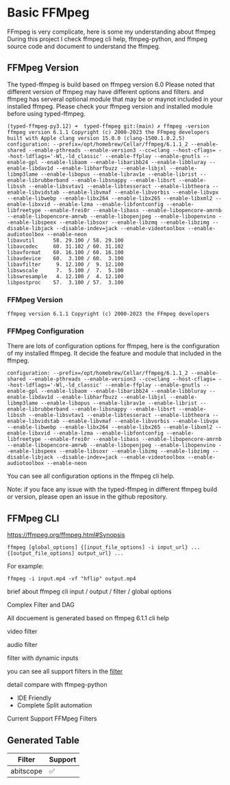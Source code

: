 # Basic FFMpeg
FFmpeg is very complicate, here is some my understanding about ffmpeg
During this project I check ffmpeg cli help, ffmpeg-python, and ffmpeg source code and document to understand the ffmpeg.

## FFMpeg Version
The typed-ffmpeg is build based on ffmpeg version 6.0
Please noted that different version of ffmpeg may have different options and filters.
and ffmpeg has serveral optional module that may be or maynot included in your installed ffmpeg.
Please check your ffmpeg version and installed module before using typed-ffmpeg.

```
(typed-ffmpeg-py3.12) ➜  typed-ffmpeg git:(main) ✗ ffmpeg -version
ffmpeg version 6.1.1 Copyright (c) 2000-2023 the FFmpeg developers
built with Apple clang version 15.0.0 (clang-1500.1.0.2.5)
configuration: --prefix=/opt/homebrew/Cellar/ffmpeg/6.1.1_2 --enable-shared --enable-pthreads --enable-version3 --cc=clang --host-cflags= --host-ldflags='-Wl,-ld_classic' --enable-ffplay --enable-gnutls --enable-gpl --enable-libaom --enable-libaribb24 --enable-libbluray --enable-libdav1d --enable-libharfbuzz --enable-libjxl --enable-libmp3lame --enable-libopus --enable-librav1e --enable-librist --enable-librubberband --enable-libsnappy --enable-libsrt --enable-libssh --enable-libsvtav1 --enable-libtesseract --enable-libtheora --enable-libvidstab --enable-libvmaf --enable-libvorbis --enable-libvpx --enable-libwebp --enable-libx264 --enable-libx265 --enable-libxml2 --enable-libxvid --enable-lzma --enable-libfontconfig --enable-libfreetype --enable-frei0r --enable-libass --enable-libopencore-amrnb --enable-libopencore-amrwb --enable-libopenjpeg --enable-libopenvino --enable-libspeex --enable-libsoxr --enable-libzmq --enable-libzimg --disable-libjack --disable-indev=jack --enable-videotoolbox --enable-audiotoolbox --enable-neon
libavutil      58. 29.100 / 58. 29.100
libavcodec     60. 31.102 / 60. 31.102
libavformat    60. 16.100 / 60. 16.100
libavdevice    60.  3.100 / 60.  3.100
libavfilter     9. 12.100 /  9. 12.100
libswscale      7.  5.100 /  7.  5.100
libswresample   4. 12.100 /  4. 12.100
libpostproc    57.  3.100 / 57.  3.100
```

### FFMpeg Version
`ffmpeg version 6.1.1 Copyright (c) 2000-2023 the FFmpeg developers`

### FFMpeg Configuration

There are lots of configuration options for ffmpeg, here is the configuration of my installed ffmpeg. It decide the feature and module that included in the ffmpeg.

```
configuration: --prefix=/opt/homebrew/Cellar/ffmpeg/6.1.1_2 --enable-shared --enable-pthreads --enable-version3 --cc=clang --host-cflags= --host-ldflags='-Wl,-ld_classic' --enable-ffplay --enable-gnutls --enable-gpl --enable-libaom --enable-libaribb24 --enable-libbluray --enable-libdav1d --enable-libharfbuzz --enable-libjxl --enable-libmp3lame --enable-libopus --enable-librav1e --enable-librist --enable-librubberband --enable-libsnappy --enable-libsrt --enable-libssh --enable-libsvtav1 --enable-libtesseract --enable-libtheora --enable-libvidstab --enable-libvmaf --enable-libvorbis --enable-libvpx --enable-libwebp --enable-libx264 --enable-libx265 --enable-libxml2 --enable-libxvid --enable-lzma --enable-libfontconfig --enable-libfreetype --enable-frei0r --enable-libass --enable-libopencore-amrnb --enable-libopencore-amrwb --enable-libopenjpeg --enable-libopenvino --enable-libspeex --enable-libsoxr --enable-libzmq --enable-libzimg --disable-libjack --disable-indev=jack --enable-videotoolbox --enable-audiotoolbox --enable-neon
```

You can see all configuration options in the ffmpeg cli help.


Note:
  if you face any issue with the typed-ffmpeg in different ffmpeg build or version, please open an issue in the github repository.

## FFMpeg CLI

https://ffmpeg.org/ffmpeg.html#Synopsis

`ffmpeg [global_options] {[input_file_options] -i input_url} ... {[output_file_options] output_url} ...`

For example:

```
ffmpeg -i input.mp4 -vf "hflip" output.mp4
```


brief about ffmpeg cli
 input / output / filter / global options

Complex Filter and DAG


All docuement is generated based on ffmpeg 6.1.1 cli help



video filter


audio filter


filter with dynamic inputs


you can see all support filters in the [filter]()

detail compare with ffmpeg-python
- IDE Friendly
- Complete Split automation

Current Support FFMpeg Filters

## Generated Table
| Filter | Support |
| --- | --- |
| abitscope | ✅ |
